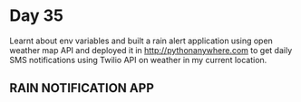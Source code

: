 # Day 35

Learnt about env variables and built a rain alert application using open weather map API and deployed it in http://pythonanywhere.com to get daily SMS notifications using Twilio API on weather in my current location.

## RAIN NOTIFICATION APP
